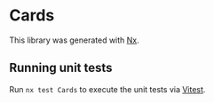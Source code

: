 # Cards

This library was generated with [Nx](https://nx.dev).

## Running unit tests

Run `nx test Cards` to execute the unit tests via [Vitest](https://vitest.dev/).
